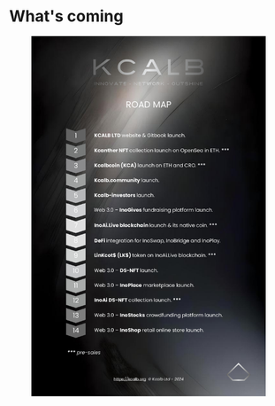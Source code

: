 # What's coming

<figure><img src="../.gitbook/assets/Roadmap KCALB - update.jpg" alt=""><figcaption></figcaption></figure>
